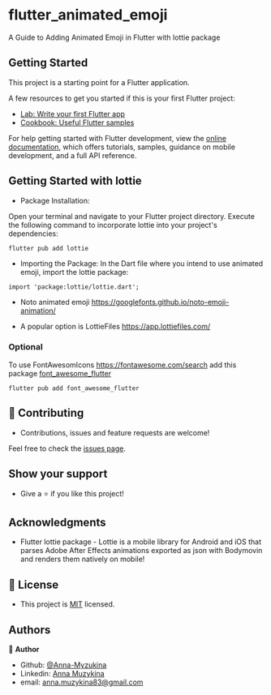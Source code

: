 # flutter_animated_emoji

A Guide to Adding Animated Emoji in Flutter with lottie package

## Getting Started

This project is a starting point for a Flutter application.

A few resources to get you started if this is your first Flutter project:

- [Lab: Write your first Flutter app](https://docs.flutter.dev/get-started/codelab)
- [Cookbook: Useful Flutter samples](https://docs.flutter.dev/cookbook)

For help getting started with Flutter development, view the
[online documentation](https://docs.flutter.dev/), which offers tutorials,
samples, guidance on mobile development, and a full API reference.

## Getting Started with lottie
* Package Installation:

Open your terminal and navigate to your Flutter project directory.
Execute the following command to incorporate lottie into your project's dependencies:

```
flutter pub add lottie
```

* Importing the Package:
In the Dart file where you intend to use animated emoji, import the lottie package:

```
import 'package:lottie/lottie.dart';
```

* Noto animated emoji
https://googlefonts.github.io/noto-emoji-animation/

* A popular option is LottieFiles 
https://app.lottiefiles.com/



### Optional
To use FontAwesomIcons https://fontawesome.com/search add this package [font_awesome_flutter]( https://pub.dev/packages/font_awesome_flutter)

```
flutter pub add font_awesome_flutter
```

## 🤝 Contributing

- Contributions, issues and feature requests are welcome!

Feel free to check the [issues page](issues/).

## Show your support

- Give a ⭐️ if you like this project!

## Acknowledgments

- Flutter lottie package - Lottie is a mobile library for Android and iOS that parses Adobe After Effects animations exported as json with Bodymovin and renders them natively on mobile!


## 📝 License

- This project is [MIT]() licensed.


## Authors


👤 **Author**

- Github: [@Anna-Myzukina](https://github.com/githubhandle)
- Linkedin: [Anna Muzykina](https://linkedin.com/linkedinhandle)
- email: anna.muzykina83@gmail.com
